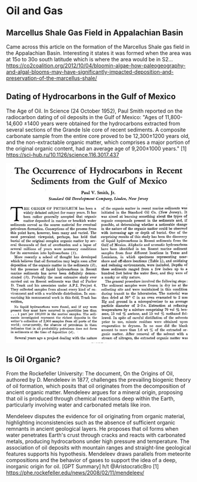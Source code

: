 # Oil and Gas

## Marcellus Shale Gas Field in Appalachian Basin

Came across this article on the formation of the Marcellus Shale gas field in the Appalachian Basin. Interesting it states it was formed when the area was at 15o to 30o south latitude which is where the area would be in S2...        https://co2coalition.org/2012/10/04/bloomin-algae-how-paleogeography-and-algal-blooms-may-have-significantly-impacted-deposition-and-preservation-of-the-marcellus-shale/

## Dating of Hydrocarbons in the Gulf of Mexico

The Age of Oil. In Science (24 October 1952), Paul Smith reported on the radiocarbon dating of oil deposits in the Gulf of Mexico: "Ages of 11,800-14,600 ±1400 years were obtained for the hydrocarbons extracted from several sections of the Grande Isle core of recent sediments. A composite carbonate sample from the entire core proved to be 12,300±1200 years old, and the non-extractable organic matter, which comprises a major portion of the original organic content, had an average age of 9,200±1000 years."
[1] https://sci-hub.ru/10.1126/science.116.3017.437

![](img/photo_6051@29-11-2024_16-07-21.jpg)

## Is Oil Organic?

From the Rockefeller University: The document, On the Origins of Oil, authored by D. Mendeleev in 1877, challenges the prevailing biogenic theory of oil formation, which posits that oil originates from the decomposition of ancient organic matter. Mendeleev argues for a mineral origin, proposing that oil is produced through chemical reactions deep within the Earth, particularly involving water and carbonated metals like iron.

Mendeleev disputes the evidence for oil originating from organic material, highlighting inconsistencies such as the absence of sufficient organic remnants in ancient geological layers. He proposes that oil forms when water penetrates Earth's crust through cracks and reacts with carbonated metals, producing hydrocarbons under high pressure and temperature. The association of oil deposits with mountain ranges and straight-line geological features supports his hypothesis. Mendeleev draws parallels from meteorite compositions and the behavior of gases to support the idea of a deep, inorganic origin for oil. [GPT Summary]
h/t @AristocraticBro 
[1] https://phe.rockefeller.edu/news/2008/02/11/mendeleev/